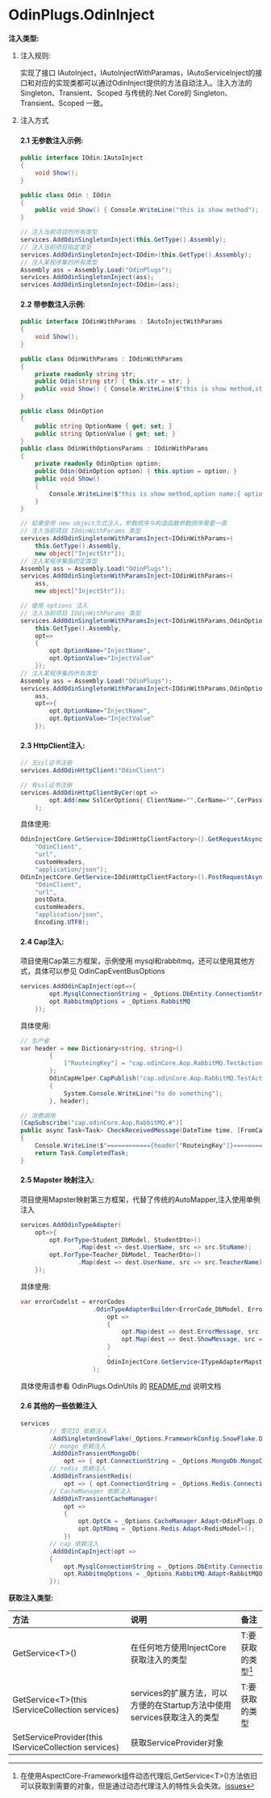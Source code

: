 # OdinPlugs.OdinInject

**注入类型:**

1. 注入规则:

    实现了接口 IAutoInject，IAutoInjectWithParamas，IAutoServiceInject的接口和对应的实现类都可以通过OdinInject提供的方法自动注入。注入方法的 Singleton、Transient、Scoped 与传统的.Net Core的 Singleton、Transient、Scoped 一致。

2. 注入方式
    #### 2.1 无参数注入示例:
    ```csharp
    public interface IOdin:IAutoInject
    {
        void Show();
    }
    ```
    ```csharp
    public class Odin : IOdin
    {
        public void Show() { Console.WriteLine("this is show method"); }
    }
    ```
    ```csharp
    // 注入当前项目的所有类型
    services.AddOdinSingletonInject(this.GetType().Assembly);
    // 注入当前项目指定类型
    services.AddOdinSingletonInject<IOdin>(this.GetType().Assembly);
    // 注入某程序集的所有类型
    Assembly ass = Assembly.Load("OdinPlugs");
    services.AddOdinSingletonInject(ass);
    services.AddOdinSingletonInject<IOdin>(ass);
    ```

    #### 2.2 带参数注入示例:
    ```csharp
    public interface IOdinWithParams : IAutoInjectWithParams
    {
        void Show();
    }
    ```
    ```csharp
    public class OdinWithParams : IOdinWithParams
    {
        private readonly string str;
        public Odin(string str) { this.str = str; }
        public void Show() { Console.WriteLine($"this is show method,str value:{ this.str }"); }
    }

    public class OdinOption
    {
        public string OptionName { get; set; }
        public string OptionValue { get; set; }
    }
    public class OdinWithOptionsParams : IOdinWithParams
    {
        private readonly OdinOption option;
        public Odin(OdinOption option) { this.option = option; }
        public void Show() 
        { 
            Console.WriteLine($"this is show method,option name:{ option.OptionName } option value:{ option.OptionValue }"); 
        }
    }
    ```
    ```csharp
    // 如果使用 new object方式注入，参数顺序与构造函数参数顺序需要一直
    // 注入当前项目 IOdinWithParams 类型
    services.AddOdinSingletonWithParamsInject<IOdinWithParams>(
        this.GetType().Assembly,
        new object["InjectStr"]);
    // 注入某程序集指的定类型
    Assembly ass = Assembly.Load("OdinPlugs");
    services.AddOdinSingletonWithParamsInject<IOdinWithParams>(
        ass,
        new object["InjectStr"]);

    // 使用 options 注入
    // 注入当前项目 IOdinWithParams 类型
    services.AddOdinSingletonWithParamsInject<IOdinWithParams,OdinOption>(
        this.GetType().Assembly,
        opt=>
        { 
            opt.OptionName="InjectName", 
            opt.OptionValue="InjectValue" 
        });
    // 注入某程序集的所有类型
    Assembly ass = Assembly.Load("OdinPlugs");
    services.AddOdinSingletonWithParamsInject<IOdinWithParams,OdinOption>(
        ass,
        opt=>{ 
            opt.OptionName="InjectName", 
            opt.OptionValue="InjectValue" 
        });
    ```
    #### 2.3 HttpClient注入:
    ```csharp
    // 无ssl证书注册
    services.AddOdinHttpClient("OdinClient")
    ```
    ```csharp
    // 有ssl证书注册
    services.AddOdinHttpClientByCer(opt =>
            opt.Add(new SslCerOptions{ ClientName="",CerName="",CerPassword = "",CerPath="" })
        );
    ```

    具体使用:
    ```csharp
    OdinInjectCore.GetService<IOdinHttpClientFactory>().GetRequestAsync<T>(
        "OdinClient", 
        "url",
        customHeaders,
        "application/json");
    OdinInjectCore.GetService<IOdinHttpClientFactory>().PostRequestAsync<T>(
        "OdinClient", 
        "url",
        postData,
        customHeaders,
        "application/json",
        Encoding.UTF8);
    ```
    #### 2.4 Cap注入:
    项目使用Cap第三方框架，示例使用 mysql和rabbitmq，还可以使用其他方式，具体可以参见 OdinCapEventBusOptions
    ```csharp
    services.AddOdinCapInject(opt=>{
            opt.MysqlConnectionString = _Options.DbEntity.ConnectionString;
            opt.RabbitmqOptions = _Options.RabbitMQ
        });
    ```
    具体使用:
    ```csharp
    // 生产者
    var header = new Dictionary<string, string>()
            {
                ["RouteingKey"] = "cap.odinCore.Aop.RabbitMQ.TestAction",
            };
            OdinCapHelper.CapPublish("cap.odinCore.Aop.RabbitMQ.TestAction", DateTime.Now, () =>
            {
                System.Console.WriteLine("to do something");
            }, header);

    // 消费调用
    [CapSubscribe("cap.odinCore.Aop.RabbitMQ.#")]
    public async Task<Task> CheckReceivedMessage(DateTime time, [FromCap] CapHeader header)
    {
        Console.WriteLine($"============{header["RouteingKey"]}==========={time.ToString("yyyy-MM-dd hh:mm:ss")}================");
        return Task.CompletedTask;
    }
    ```

    #### 2.5 Mapster 映射注入:
    项目使用Mapster映射第三方框架，代替了传统的AutoMapper,注入使用单例注入
    ```csharp
    services.AddOdinTypeAdapter(
        opt=>{
            opt.ForType<Student_DbModel, StudentDto>()
                    .Map(dest => dest.UserName, src => src.StuName);
            opt.ForType<Teacher_DbModel, TeacherDto>()
                    .Map(dest => dest.UserName, src => src.TeacherName);
        });
    ```
    具体使用:
    ```csharp
    var errorCodelst = errorCodes
                        .OdinTypeAdapterBuilder<ErrorCode_DbModel, ErrorCode_Model, List<ErrorCode_Model>>(
                            opt =>
                            {
                                opt.Map(dest => dest.ErrorMessage, src => src.CodeErrorMessage);
                                opt.Map(dest => dest.ShowMessage, src => src.CodeShowMessage);
                            }
                            ,
                            OdinInjectCore.GetService<ITypeAdapterMapster>().GetConfig()
                        );
    ```
    具体使用请参看 OdinPlugs.OdinUtils 的 [README.md](https://github.com/odinsam/OdinPlugs.Utils/blob/master/README.md) 说明文档

    #### 2.6 其他的一些依赖注入
    ```csharp
    services
            // 雪花ID 依赖注入
            .AddSingletonSnowFlake(_Options.FrameworkConfig.SnowFlake.DataCenterId, _Options.FrameworkConfig.SnowFlake.WorkerId)
            // mongo 依赖注入
            .AddOdinTransientMongoDb(
                opt => { opt.ConnectionString = _Options.MongoDb.MongoConnection; opt.DbName = _Options.MongoDb.Database; })
            // redis 依赖注入
            .AddOdinTransientRedis(
                opt => { opt.ConnectionString = _Options.Redis.Connection; opt.InstanceName = _Options.Redis.InstanceName; })
            // CacheManager 依赖注入
            .AddOdinTransientCacheManager(
                opt =>
                {
                    opt.OptCm = _Options.CacheManager.Adapt<OdinPlugs.OdinInject.Models.CacheManagerModels.CacheManagerModel>();
                    opt.OptRbmq = _Options.Redis.Adapt<RedisModel>();
                })
            // cap 依赖注入
            .AddOdinCapInject(opt =>
            {
                opt.MysqlConnectionString = _Options.DbEntity.ConnectionString;
                opt.RabbitmqOptions = _Options.RabbitMQ.Adapt<RabbitMQOptions>();
            });
    ```
**获取注入类型:**

|方法|说明|备注|
|:--|:--|:--|
|GetService&lt;T&gt;()|在任何地方使用InjectCore获取注入的类型|T:要获取的类型[^1]|
|GetService&lt;T&gt;(this IServiceCollection services)|services的扩展方法，可以方便的在Startup方法中使用services获取注入的类型|T:要获取的类型|
|SetServiceProvider(this IServiceCollection services)|获取ServiceProvider对象|

[^1]:在使用AspectCore-Framework组件动态代理后,GetService&lt;T&gt;()方法依旧可以获取到需要的对象，但是通过动态代理注入的特性头会失效。[issues](https://github.com/dotnetcore/AspectCore-Framework/issues/266)